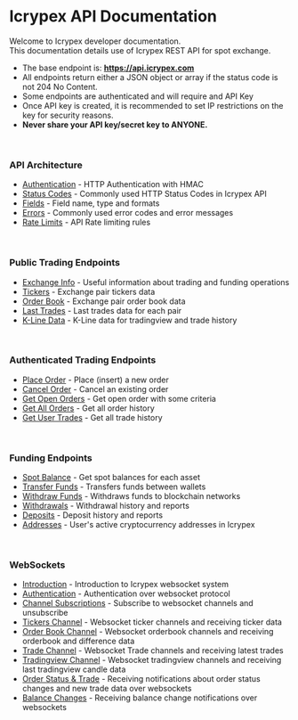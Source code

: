 # Icrypex API Documentation

Welcome to Icrypex developer documentation.<br />
This documentation details use of Icrypex REST API for spot exchange.

- The base endpoint is: **https://api.icrypex.com**
- All endpoints return either a JSON object or array if the status code is not 204 No Content.
- Some endpoints are authenticated and will require and API Key
- Once API key is created, it is recommended to set IP restrictions on the key for security reasons.
- **Never share your API key/secret key to ANYONE.**

<br />

### API Architecture

- [Authentication](architecture.md#authentication) - HTTP Authentication with HMAC
- [Status Codes](architecture.md#status-codes) - Commonly used HTTP Status Codes in Icrypex API
- [Fields](architecture.md#fields) - Field name, type and formats
- [Errors](architecture.md#errors) - Commonly used error codes and error messages
- [Rate Limits](architecture.md#rate-limits) - API Rate limiting rules

<br />

### Public Trading Endpoints

- [Exchange Info](trading-public.md#exchange-info) - Useful information about trading and funding operations
- [Tickers](trading-public.md#tickers) - Exchange pair tickers data
- [Order Book](trading-public.md#order-book) - Exchange pair order book data
- [Last Trades](trading-public.md#last-trades) - Last trades data for each pair
- [K-Line Data](trading-public.md#k-line-data) - K-Line data for tradingview and trade history

<br />

### Authenticated Trading Endpoints

- [Place Order](trading-authenticated.md#place-order) - Place (insert) a new order
- [Cancel Order](trading-authenticated.md#cancel-order) - Cancel an existing order
- [Get Open Orders](trading-authenticated.md#get-open-orders) - Get open order with some criteria
- [Get All Orders](trading-authenticated.md#get-all-orders) - Get all order history
- [Get User Trades](trading-authenticated.md#get-user-trades) - Get all trade history

<br />

### Funding Endpoints

- [Spot Balance](funding.md#place-order) - Get spot balances for each asset
- [Transfer Funds](funding.md#transfer-funds) - Transfers funds between wallets
- [Withdraw Funds](funding.md#withdraw-funds) - Withdraws funds to blockchain networks
- [Withdrawals](funding.md#withdrawals) - Withdrawal history and reports
- [Deposits](funding.md#deposits) - Deposit history and reports
- [Addresses](funding.md#addresses) - User's active cryptocurrency addresses in Icrypex

<br />

### WebSockets

- [Introduction](websockets.md#introduction) - Introduction to Icrypex websocket system
- [Authentication](websockets.md#authentication) - Authentication over websocket protocol
- [Channel Subscriptions](websockets.md#channel-subscriptions) - Subscribe to websocket channels and unsubscribe
- [Tickers Channel](websockets.md#tickers-channel) - Websocket ticker channels and receiving ticker data
- [Order Book Channel](websockets.md#order-book-channel) - Websocket orderbook channels and receiving orderbook and difference data
- [Trade Channel](websockets.md#trade-channel) - Websocket Trade channels and receiving latest trades
- [Tradingview Channel](websockets.md#tradingview-channel) - Websocket tradingview channels and receiving last tradingview candle data
- [Order Status & Trade](websockets.md#order-status--trade) - Receiving notifications about order status changes and new trade data over websockets
- [Balance Changes](websockets.md#balance-changes) - Receiving balance change notifications over websockets
